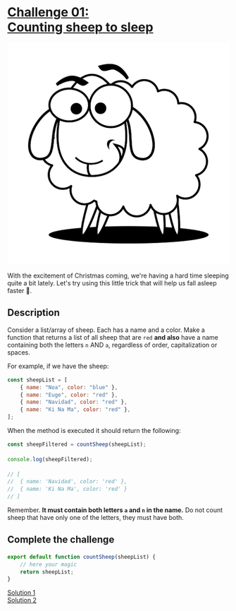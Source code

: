 # [Challenge 01:](https://adventjs.dev/challenges/01)<br>[Counting sheep to sleep](https://adventjs.dev/challenges/01)

![Challenge 01](../README/images/challenge-01.png)

With the excitement of Christmas coming, we're having a hard time sleeping quite a bit lately. Let's try using this little trick that will help us fall asleep faster 🐑.

## Description

Consider a list/array of sheep. Each has a name and a color. Make a function that returns a list of all sheep that are `red` **and also** have a name containing both the letters `n` AND `a`, regardless of order, capitalization or spaces.

For example, if we have the sheep:

```javascript
const sheepList = [
	{ name: "Noa", color: "blue" },
	{ name: "Euge", color: "red" },
	{ name: "Navidad", color: "red" },
	{ name: "Ki Na Ma", color: "red" },
];
```

When the method is executed it should return the following:

```javascript
const sheepFiltered = countSheep(sheepList);

console.log(sheepFiltered);

// [
//  { name: 'Navidad', color: 'red' },
//  { name: 'Ki Na Ma', color: 'red' }
// ]
```

Remember. **It must contain both letters `a` and `n` in the name.** Do not count sheep that have only one of the letters, they must have both.

## Complete the challenge

```javascript
export default function countSheep(sheepList) {
	// here your magic
	return sheepList;
}
```

[Solution 1](./solution-1/js/script.js)  
[Solution 2](./solution-2/js/script.js)
